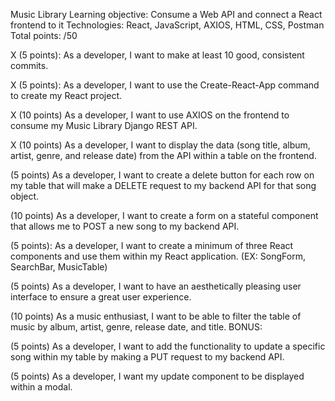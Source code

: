 Music Library
Learning objective: Consume a Web API and connect a React frontend to it
Technologies: React, JavaScript, AXIOS, HTML, CSS, Postman
Total points: /50

X (5 points): As a developer, I want to make at least 10 good, consistent commits.

X (5 points): As a developer, I want to use the Create-React-App command to create my React project.

X (10 points) As a developer, I want to use AXIOS on the frontend to consume my Music Library Django
REST API.

X (10 points) As a developer, I want to display the data (song title, album, artist, genre, and release date)
from the API within a table on the frontend.

(5 points) As a developer, I want to create a delete button for each row on my table that will make a
DELETE request to my backend API for that song object.

(10 points) As a developer, I want to create a form on a stateful component that allows me to POST a
new song to my backend API.

(5 points): As a developer, I want to create a minimum of three React components and use them within
my React application. (EX: SongForm, SearchBar, MusicTable)

(5 points) As a developer, I want to have an aesthetically pleasing user interface to ensure a great user
experience.

(10 points) As a music enthusiast, I want to be able to filter the table of music by album, artist, genre,
release date, and title.
BONUS:

(5 points) As a developer, I want to add the functionality to update a specific song within my table by
making a PUT request to my backend API.

(5 points) As a developer, I want my update component to be displayed within a modal.